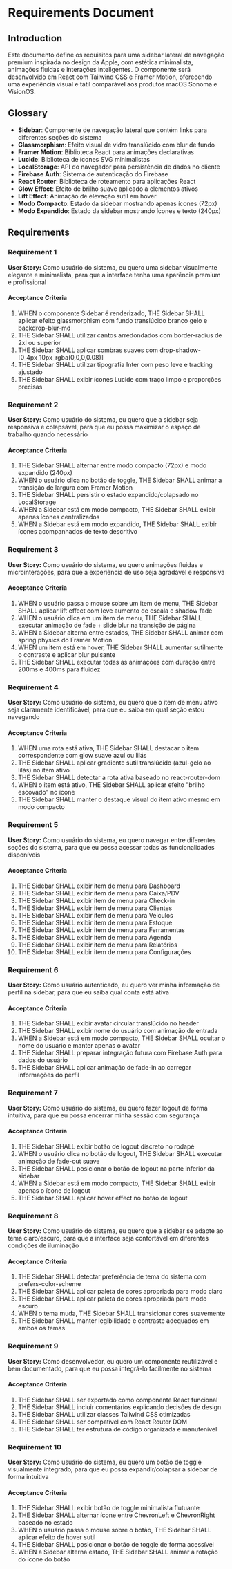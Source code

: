 # Requirements Document

## Introduction

Este documento define os requisitos para uma sidebar lateral de navegação premium inspirada no design da Apple, com estética minimalista, animações fluidas e interações inteligentes. O componente será desenvolvido em React com Tailwind CSS e Framer Motion, oferecendo uma experiência visual e tátil comparável aos produtos macOS Sonoma e VisionOS.

## Glossary

- **Sidebar**: Componente de navegação lateral que contém links para diferentes seções do sistema
- **Glassmorphism**: Efeito visual de vidro translúcido com blur de fundo
- **Framer Motion**: Biblioteca React para animações declarativas
- **Lucide**: Biblioteca de ícones SVG minimalistas
- **LocalStorage**: API do navegador para persistência de dados no cliente
- **Firebase Auth**: Sistema de autenticação do Firebase
- **React Router**: Biblioteca de roteamento para aplicações React
- **Glow Effect**: Efeito de brilho suave aplicado a elementos ativos
- **Lift Effect**: Animação de elevação sutil em hover
- **Modo Compacto**: Estado da sidebar mostrando apenas ícones (72px)
- **Modo Expandido**: Estado da sidebar mostrando ícones e texto (240px)

## Requirements

### Requirement 1

**User Story:** Como usuário do sistema, eu quero uma sidebar visualmente elegante e minimalista, para que a interface tenha uma aparência premium e profissional

#### Acceptance Criteria

1. WHEN o componente Sidebar é renderizado, THE Sidebar SHALL aplicar efeito glassmorphism com fundo translúcido branco gelo e backdrop-blur-md
2. THE Sidebar SHALL utilizar cantos arredondados com border-radius de 2xl ou superior
3. THE Sidebar SHALL aplicar sombras suaves com drop-shadow-[0_4px_10px_rgba(0,0,0,0.08)]
4. THE Sidebar SHALL utilizar tipografia Inter com peso leve e tracking ajustado
5. THE Sidebar SHALL exibir ícones Lucide com traço limpo e proporções precisas

### Requirement 2

**User Story:** Como usuário do sistema, eu quero que a sidebar seja responsiva e colapsável, para que eu possa maximizar o espaço de trabalho quando necessário

#### Acceptance Criteria

1. THE Sidebar SHALL alternar entre modo compacto (72px) e modo expandido (240px)
2. WHEN o usuário clica no botão de toggle, THE Sidebar SHALL animar a transição de largura com Framer Motion
3. THE Sidebar SHALL persistir o estado expandido/colapsado no LocalStorage
4. WHEN a Sidebar está em modo compacto, THE Sidebar SHALL exibir apenas ícones centralizados
5. WHEN a Sidebar está em modo expandido, THE Sidebar SHALL exibir ícones acompanhados de texto descritivo

### Requirement 3

**User Story:** Como usuário do sistema, eu quero animações fluidas e microinterações, para que a experiência de uso seja agradável e responsiva

#### Acceptance Criteria

1. WHEN o usuário passa o mouse sobre um item de menu, THE Sidebar SHALL aplicar lift effect com leve aumento de escala e shadow fade
2. WHEN o usuário clica em um item de menu, THE Sidebar SHALL executar animação de fade + slide blur na transição de página
3. WHEN a Sidebar alterna entre estados, THE Sidebar SHALL animar com spring physics do Framer Motion
4. WHEN um item está em hover, THE Sidebar SHALL aumentar sutilmente o contraste e aplicar blur pulsante
5. THE Sidebar SHALL executar todas as animações com duração entre 200ms e 400ms para fluidez

### Requirement 4

**User Story:** Como usuário do sistema, eu quero que o item de menu ativo seja claramente identificável, para que eu saiba em qual seção estou navegando

#### Acceptance Criteria

1. WHEN uma rota está ativa, THE Sidebar SHALL destacar o item correspondente com glow suave azul ou lilás
2. THE Sidebar SHALL aplicar gradiente sutil translúcido (azul-gelo ao lilás) no item ativo
3. THE Sidebar SHALL detectar a rota ativa baseado no react-router-dom
4. WHEN o item está ativo, THE Sidebar SHALL aplicar efeito "brilho escovado" no ícone
5. THE Sidebar SHALL manter o destaque visual do item ativo mesmo em modo compacto

### Requirement 5

**User Story:** Como usuário do sistema, eu quero navegar entre diferentes seções do sistema, para que eu possa acessar todas as funcionalidades disponíveis

#### Acceptance Criteria

1. THE Sidebar SHALL exibir item de menu para Dashboard
2. THE Sidebar SHALL exibir item de menu para Caixa/PDV
3. THE Sidebar SHALL exibir item de menu para Check-in
4. THE Sidebar SHALL exibir item de menu para Clientes
5. THE Sidebar SHALL exibir item de menu para Veículos
6. THE Sidebar SHALL exibir item de menu para Estoque
7. THE Sidebar SHALL exibir item de menu para Ferramentas
8. THE Sidebar SHALL exibir item de menu para Agenda
9. THE Sidebar SHALL exibir item de menu para Relatórios
10. THE Sidebar SHALL exibir item de menu para Configurações

### Requirement 6

**User Story:** Como usuário autenticado, eu quero ver minha informação de perfil na sidebar, para que eu saiba qual conta está ativa

#### Acceptance Criteria

1. THE Sidebar SHALL exibir avatar circular translúcido no header
2. THE Sidebar SHALL exibir nome do usuário com animação de entrada
3. WHEN a Sidebar está em modo compacto, THE Sidebar SHALL ocultar o nome do usuário e manter apenas o avatar
4. THE Sidebar SHALL preparar integração futura com Firebase Auth para dados do usuário
5. THE Sidebar SHALL aplicar animação de fade-in ao carregar informações do perfil

### Requirement 7

**User Story:** Como usuário do sistema, eu quero fazer logout de forma intuitiva, para que eu possa encerrar minha sessão com segurança

#### Acceptance Criteria

1. THE Sidebar SHALL exibir botão de logout discreto no rodapé
2. WHEN o usuário clica no botão de logout, THE Sidebar SHALL executar animação de fade-out suave
3. THE Sidebar SHALL posicionar o botão de logout na parte inferior da sidebar
4. WHEN a Sidebar está em modo compacto, THE Sidebar SHALL exibir apenas o ícone de logout
5. THE Sidebar SHALL aplicar hover effect no botão de logout

### Requirement 8

**User Story:** Como usuário do sistema, eu quero que a sidebar se adapte ao tema claro/escuro, para que a interface seja confortável em diferentes condições de iluminação

#### Acceptance Criteria

1. THE Sidebar SHALL detectar preferência de tema do sistema com prefers-color-scheme
2. THE Sidebar SHALL aplicar paleta de cores apropriada para modo claro
3. THE Sidebar SHALL aplicar paleta de cores apropriada para modo escuro
4. WHEN o tema muda, THE Sidebar SHALL transicionar cores suavemente
5. THE Sidebar SHALL manter legibilidade e contraste adequados em ambos os temas

### Requirement 9

**User Story:** Como desenvolvedor, eu quero um componente reutilizável e bem documentado, para que eu possa integrá-lo facilmente no sistema

#### Acceptance Criteria

1. THE Sidebar SHALL ser exportado como componente React funcional
2. THE Sidebar SHALL incluir comentários explicando decisões de design
3. THE Sidebar SHALL utilizar classes Tailwind CSS otimizadas
4. THE Sidebar SHALL ser compatível com React Router DOM
5. THE Sidebar SHALL ter estrutura de código organizada e manutenível

### Requirement 10

**User Story:** Como usuário do sistema, eu quero um botão de toggle visualmente integrado, para que eu possa expandir/colapsar a sidebar de forma intuitiva

#### Acceptance Criteria

1. THE Sidebar SHALL exibir botão de toggle minimalista flutuante
2. THE Sidebar SHALL alternar ícone entre ChevronLeft e ChevronRight baseado no estado
3. WHEN o usuário passa o mouse sobre o botão, THE Sidebar SHALL aplicar efeito de hover sutil
4. THE Sidebar SHALL posicionar o botão de toggle de forma acessível
5. WHEN a Sidebar alterna estado, THE Sidebar SHALL animar a rotação do ícone do botão
